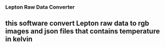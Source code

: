 


### Lepton Raw Data Converter 


## this software convert Lepton raw data to rgb images and json files that contains temperature in kelvin
